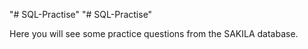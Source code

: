 "# SQL-Practise" 
"# SQL-Practise" 

Here you will see some practice questions from the SAKILA database. 
 
